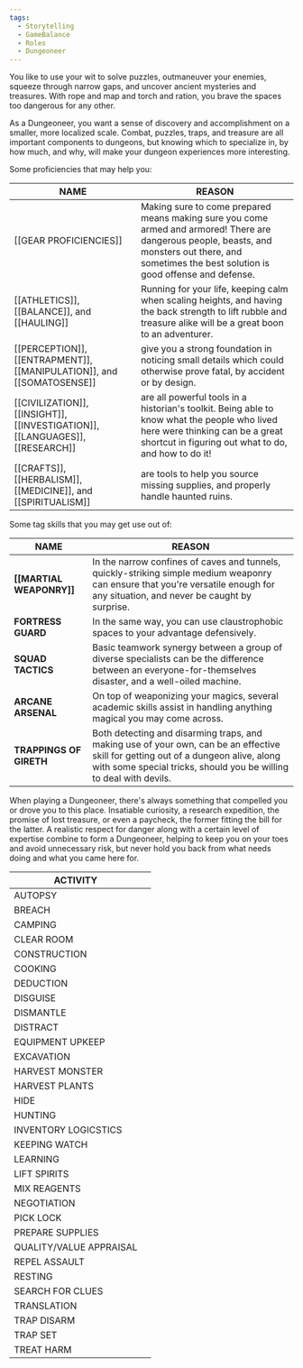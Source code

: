 ```yaml
---
tags:
  - Storytelling
  - GameBalance
  - Roles
  - Dungeoneer
---
```

You like to use your wit to solve puzzles, outmaneuver your enemies, squeeze through narrow gaps, and uncover ancient mysteries and treasures. With rope and map and torch and ration, you brave the spaces too dangerous for any other.

As a Dungeoneer, you want a sense of discovery and accomplishment on a smaller, more localized scale. Combat, puzzles, traps, and treasure are all important components to dungeons, but knowing which to specialize in, by how much, and why, will make your dungeon experiences more interesting.

Some proficiencies that may help you:

| NAME                                                                          | REASON                                                                                                                                                                                              |
| ----------------------------------------------------------------------------- | --------------------------------------------------------------------------------------------------------------------------------------------------------------------------------------------------- |
| [[GEAR PROFICIENCIES]]                                                        | Making sure to come prepared means making sure you come armed and armored! There are dangerous people, beasts, and monsters out there, and sometimes the best solution is good offense and defense. |
| [[ATHLETICS]], [[BALANCE]], and [[HAULING]]                                   | Running for your life, keeping calm when scaling heights, and having the back strength to lift rubble and treasure alike will be a great boon to an adventurer.                                     |
| [[PERCEPTION]], [[ENTRAPMENT]], [[MANIPULATION]], and [[SOMATOSENSE]]         | give you a strong foundation in noticing small details which could otherwise prove fatal, by accident or by design.                                                                                 |
| [[CIVILIZATION]], [[INSIGHT]], [[INVESTIGATION]], [[LANGUAGES]], [[RESEARCH]] | are all powerful tools in a historian's toolkit. Being able to know what the people who lived here were thinking can be a great shortcut in figuring out what to do, and how to do it!              |
| [[CRAFTS]], [[HERBALISM]], [[MEDICINE]], and [[SPIRITUALISM]]                 | are tools to help you source missing supplies, and properly handle haunted ruins.                                                                                                                   |

Some tag skills that you may get use out of:

| NAME                     | REASON                                                                                                                                                                                                   |
| ------------------------ | -------------------------------------------------------------------------------------------------------------------------------------------------------------------------------------------------------- |
| **[[MARTIAL WEAPONRY]]** | In the narrow confines of caves and tunnels, quickly-striking simple medium weaponry can ensure that you're versatile enough for any situation, and never be caught by surprise.                         |
| **FORTRESS GUARD**       | In the same way, you can use claustrophobic spaces to your advantage defensively.                                                                                                                        |
| **SQUAD TACTICS**        | Basic teamwork synergy between a group of diverse specialists can be the difference between an everyone-for-themselves disaster, and a well-oiled machine.                                               |
| **ARCANE ARSENAL**       | On top of weaponizing your magics, several academic skills assist in handling anything magical you may come across.                                                                                      |
| **TRAPPINGS OF GIRETH**  | Both detecting and disarming traps, and making use of your own, can be an effective skill for getting out of a dungeon alive, along with some special tricks, should you be willing to deal with devils. |
When playing a Dungeoneer, there's always something that compelled you or drove you to this place. Insatiable curiosity, a research expedition, the promise of lost treasure, or even a paycheck, the former fitting the bill for the latter. A realistic respect for danger along with a certain level of expertise combine to form a Dungeoneer, helping to keep you on your toes and avoid unnecessary risk, but never hold you back from what needs doing and what you came here for.


| ACTIVITY                |     |
| ----------------------- | --- |
| AUTOPSY                 |     |
| BREACH                  |     |
| CAMPING                 |     |
| CLEAR ROOM<br>          |     |
| CONSTRUCTION            |     |
| COOKING                 |     |
| DEDUCTION               |     |
| DISGUISE                |     |
| DISMANTLE               |     |
| DISTRACT                |     |
| EQUIPMENT UPKEEP        |     |
| EXCAVATION              |     |
| HARVEST MONSTER         |     |
| HARVEST PLANTS          |     |
| HIDE                    |     |
| HUNTING                 |     |
| INVENTORY LOGICSTICS    |     |
| KEEPING WATCH           |     |
| LEARNING                |     |
| LIFT SPIRITS            |     |
| MIX REAGENTS            |     |
| NEGOTIATION             |     |
| PICK LOCK               |     |
| PREPARE SUPPLIES        |     |
| QUALITY/VALUE APPRAISAL |     |
| REPEL ASSAULT           |     |
| RESTING                 |     |
| SEARCH FOR CLUES        |     |
| TRANSLATION             |     |
| TRAP DISARM             |     |
| TRAP SET                |     |
| TREAT HARM              |     |
